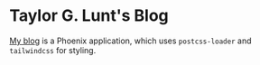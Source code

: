# Taylor G. Lunt's Blog

[My blog](http://taylor.gl) is a Phoenix application, which uses `postcss-loader` and `tailwindcss` for styling.
